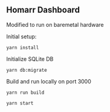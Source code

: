 ## Homarr Dashboard

Modified to run on baremetal hardware

Initial setup:
```
yarn install
```

Initialize SQLite DB
```
yarn db:migrate
```

Build and run locally on port 3000
```
yarn run build
```

```
yarn start
```
